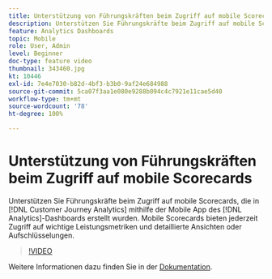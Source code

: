 ```yaml
---
title: Unterstützung von Führungskräften beim Zugriff auf mobile Scorecards
description: Unterstützen Sie Führungskräfte beim Zugriff auf mobile Scorecards, die in Customer Journey Analytics mithilfe der Mobile App des Analytics-Dashboards erstellt wurden.  Mobile Scorecards bieten jederzeit Zugriff auf wichtige Leistungsmetriken und detaillierte Ansichten oder Aufschlüsselungen.
feature: Analytics Dashboards
topic: Mobile
role: User, Admin
level: Beginner
doc-type: feature video
thumbnail: 343460.jpg
kt: 10446
exl-id: 7e4e7030-b82d-4bf3-b3b0-9af24e684988
source-git-commit: 5ca07f3aa1e080e9288b094c4c7921e11cae5d40
workflow-type: tm+mt
source-wordcount: '78'
ht-degree: 100%

---
```


# Unterstützung von Führungskräften beim Zugriff auf mobile Scorecards

Unterstützen Sie Führungskräfte beim Zugriff auf mobile Scorecards, die in [!DNL Customer Journey Analytics] mithilfe der Mobile App des [!DNL Analytics]-Dashboards erstellt wurden.  Mobile Scorecards bieten jederzeit Zugriff auf wichtige Leistungsmetriken und detaillierte Ansichten oder Aufschlüsselungen.

>[!VIDEO](https://video.tv.adobe.com/v/343460/?quality=12&learn=on)

Weitere Informationen dazu finden Sie in der [Dokumentation](https://experienceleague.adobe.com/docs/analytics-platform/using/cja-dashboards/set-up-execs.html?lang=de).